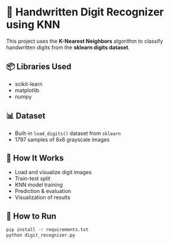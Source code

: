 
# 🧠 Handwritten Digit Recognizer using KNN

This project uses the **K-Nearest Neighbors** algorithm to classify handwritten digits from the **sklearn digits dataset**.

## 📦 Libraries Used
- scikit-learn
- matplotlib
- numpy

## 📊 Dataset
- Built-in `load_digits()` dataset from `sklearn`
- 1797 samples of 8x8 grayscale images

## 🧪 How It Works
- Load and visualize digit images
- Train-test split
- KNN model training
- Prediction & evaluation
- Visualization of results

## 🚀 How to Run

```bash
pip install -r requirements.txt
python digit_recognizer.py
